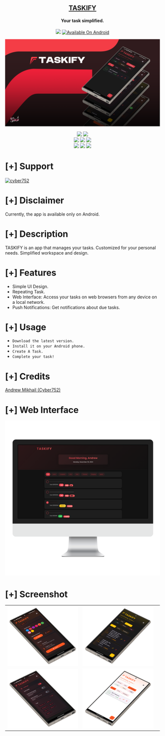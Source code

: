 <h2 align="center"><u>TASKIFY</u></h2>
<h4 align="center"> Your task simplified. </h4>
<p align="center">
    <img src="https://img.shields.io/github/v/release/cyber752/taskify?sort=date&style=for-the-badge&logoColor=Black&labelColor=Black&color=red">
<a href="https://github.com/cyber752/TASKIFY/releases">
    <img src="https://img.shields.io/badge/Available%20On-Android-lime?style=for-the-badge&logo=android&logoColor=white&labelColor=black" alt="Available On Android">
</a>

</p>


![Your task simplified.](https://raw.githubusercontent.com/cyber752/Taskify/refs/heads/main/Art/1.png)

<p align="center">
    <img src="https://img.shields.io/github/license/cyber752/Taskify?style=for-the-badge&color=blue">
    <img src="https://img.shields.io/github/contributors/cyber752/Taskify?style=for-the-badge&color=cyan">
<br>
    <img src="https://img.shields.io/badge/Author-Andrew Mikhail (Cyber752)-magenta?style=flat-square">
    <img src="https://img.shields.io/badge/Open%20Source-Yes-orange?style=flat-square">
    <img src="https://img.shields.io/badge/Maintained-Yes-cyan?style=flat-square">
<br>
    <img src="https://img.shields.io/badge/Made%20In-Egypt with ❤️-green?style=flat-square">
    <img src="https://img.shields.io/badge/Written%20In-flutter-blue?style=flat-square">
    <img src="https://img.shields.io/github/downloads/cyber752/TASKIFY/total">
</p>

# [+] Support
<p><a href="https://ko-fi.com/cyber752"> <img align="center" src="https://cdn.ko-fi.com/cdn/kofi3.png?v=3" height="50" width="210" alt="cyber752" /></a></p>

# [+] Disclaimer 
Currently, the app is available only on Android.

# [+] Description
TASKIFY is an app that manages your tasks. Customized for your personal needs. Simplified workspace and design.

# [+] Features
 - Simple UI Design.
 - Repeating Task.
 - Web Interface: Access your tasks on web browsers from any device on a local network.
 - Push Notifications: Get notifications about due tasks.

# [+] Usage
 - `Download the latest version.`
 - `Install it on your Android phone.`
 - `Create A Task.`
 - `Complete your task!`

# [+] Credits 
<a href="https://github.com/cyber752">Andrew Mikhail (Cyber752)</a>

# [+] Web Interface 
![screenshot](https://raw.githubusercontent.com/cyber752/Taskify/refs/heads/main/Art/66.png)

# [+] Screenshot

||||
|:----------------------------------------:|:-----------------------------------------:|:-----------------------------------------: |
| ![](https://raw.githubusercontent.com/cyber752/Taskify/refs/heads/main/Art/33.png) | ![](https://raw.githubusercontent.com/cyber752/Taskify/refs/heads/main/Art/44.png) |
| ![](https://raw.githubusercontent.com/cyber752/Taskify/refs/heads/main/Art/55.png)  | ![](https://raw.githubusercontent.com/cyber752/Taskify/refs/heads/main/Art/22.png) |

